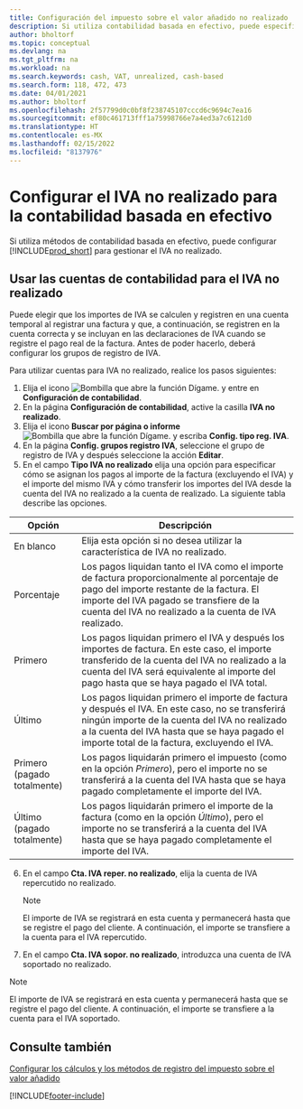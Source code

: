 ```yaml
---
title: Configuración del impuesto sobre el valor añadido no realizado
description: Si utiliza contabilidad basada en efectivo, puede especificar cómo gestionar el IVA no realizado para venta y compras.
author: bholtorf
ms.topic: conceptual
ms.devlang: na
ms.tgt_pltfrm: na
ms.workload: na
ms.search.keywords: cash, VAT, unrealized, cash-based
ms.search.form: 118, 472, 473
ms.date: 04/01/2021
ms.author: bholtorf
ms.openlocfilehash: 2f57799d0c0bf8f238745107cccd6c9694c7ea16
ms.sourcegitcommit: ef80c461713fff1a75998766e7a4ed3a7c6121d0
ms.translationtype: HT
ms.contentlocale: es-MX
ms.lasthandoff: 02/15/2022
ms.locfileid: "8137976"
---
```

# <a name="set-up-unrealized-vat-for-cash-based-accounting"></a>Configurar el IVA no realizado para la contabilidad basada en efectivo

Si utiliza métodos de contabilidad basada en efectivo, puede configurar [!INCLUDE[prod_short](includes/prod_short.md)] para gestionar el IVA no realizado.

## <a name="to-use-general-ledger-accounts-for-unrealized-vat"></a>Usar las cuentas de contabilidad para el IVA no realizado

Puede elegir que los importes de IVA se calculen y registren en una cuenta temporal al registrar una factura y que, a continuación, se registren en la cuenta correcta y se incluyan en las declaraciones de IVA cuando se registre el pago real de la factura. Antes de poder hacerlo, deberá configurar los grupos de registro de IVA.

Para utilizar cuentas para IVA no realizado, realice los pasos siguientes:

1. Elija el icono ![Bombilla que abre la función Dígame.](media/ui-search/search_small.png "Dígame qué desea hacer") y entre en **Configuración de contabilidad**.
2. En la página **Configuración de contabilidad**, active la casilla **IVA no realizado**.
3. Elija el icono **Buscar por página o informe** ![Bombilla que abre la función Dígame.](media/ui-search/search_small.png "Dígame qué desea hacer") y escriba **Config. tipo reg. IVA**.
4. En la página **Config. grupos registro IVA**, seleccione el grupo de registro de IVA y después seleccione la acción **Editar**.
5. En el campo **Tipo IVA no realizado** elija una opción para especificar cómo se asignan los pagos al importe de la factura (excluyendo el IVA) y el importe del mismo IVA y cómo transferir los importes del IVA desde la cuenta del IVA no realizado a la cuenta de realizado. La siguiente tabla describe las opciones.

| Opción | Descripción |
| --- | --- |
| En blanco | Elija esta opción si no desea utilizar la característica de IVA no realizado. |
| Porcentaje | Los pagos liquidan tanto el IVA como el importe de factura proporcionalmente al porcentaje de pago del importe restante de la factura. El importe del IVA pagado se transfiere de la cuenta del IVA no realizado a la cuenta de IVA realizado. |
| Primero | Los pagos liquidan primero el IVA y después los importes de factura. En este caso, el importe transferido de la cuenta del IVA no realizado a la cuenta del IVA será equivalente al importe del pago hasta que se haya pagado el IVA total. |
| Último | Los pagos liquidan primero el importe de factura y después el IVA. En este caso, no se transferirá ningún importe de la cuenta del IVA no realizado a la cuenta del IVA hasta que se haya pagado el importe total de la factura, excluyendo el IVA. |
| Primero (pagado totalmente) | Los pagos liquidarán primero el impuesto (como en la opción _Primero_), pero el importe no se transferirá a la cuenta del IVA hasta que se haya pagado completamente el importe del IVA. |
| Último (pagado totalmente) | Los pagos liquidarán primero el importe de la factura (como en la opción _Último_), pero el importe no se transferirá a la cuenta del IVA hasta que se haya pagado completamente el importe del IVA. |

6. En el campo **Cta. IVA reper. no realizado**, elija la cuenta de IVA repercutido no realizado.

    > [!NOTE]  
    > El importe de IVA se registrará en esta cuenta y permanecerá hasta que se registre el pago del cliente. A continuación, el importe se transfiere a la cuenta para el IVA repercutido.
7. En el campo **Cta. IVA sopor. no realizado**, introduzca una cuenta de IVA soportado no realizado.

> [!NOTE]  
> El importe de IVA se registrará en esta cuenta y permanecerá hasta que se registre el pago del cliente. A continuación, el importe se transfiere a la cuenta para el IVA soportado.

## <a name="see-also"></a>Consulte también
[Configurar los cálculos y los métodos de registro del impuesto sobre el valor añadido](finance-setup-vat.md)

[!INCLUDE[footer-include](includes/footer-banner.md)]
